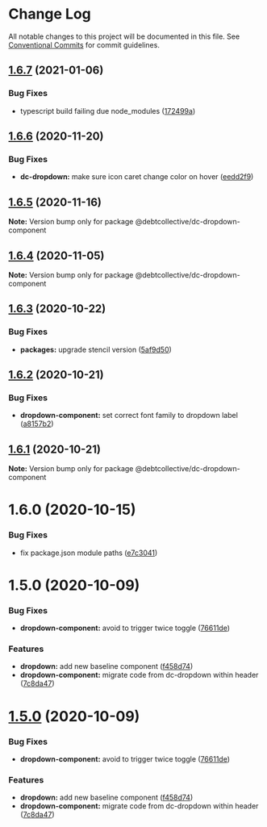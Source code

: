 # Change Log

All notable changes to this project will be documented in this file.
See [Conventional Commits](https://conventionalcommits.org) for commit guidelines.

## [1.6.7](https://github.com/debtcollective/packages/compare/@debtcollective/dc-dropdown-component@1.6.6...@debtcollective/dc-dropdown-component@1.6.7) (2021-01-06)


### Bug Fixes

* typescript build failing due node_modules ([172499a](https://github.com/debtcollective/packages/commit/172499a))





## [1.6.6](https://github.com/debtcollective/packages/compare/@debtcollective/dc-dropdown-component@1.6.5...@debtcollective/dc-dropdown-component@1.6.6) (2020-11-20)


### Bug Fixes

* **dc-dropdown:** make sure icon caret change color on hover ([eedd2f9](https://github.com/debtcollective/packages/commit/eedd2f9))





## [1.6.5](https://github.com/debtcollective/packages/compare/@debtcollective/dc-dropdown-component@1.6.4...@debtcollective/dc-dropdown-component@1.6.5) (2020-11-16)

**Note:** Version bump only for package @debtcollective/dc-dropdown-component





## [1.6.4](https://github.com/debtcollective/packages/compare/@debtcollective/dc-dropdown-component@1.6.3...@debtcollective/dc-dropdown-component@1.6.4) (2020-11-05)

**Note:** Version bump only for package @debtcollective/dc-dropdown-component





## [1.6.3](https://github.com/debtcollective/packages/compare/@debtcollective/dc-dropdown-component@1.6.2...@debtcollective/dc-dropdown-component@1.6.3) (2020-10-22)


### Bug Fixes

* **packages:** upgrade stencil version ([5af9d50](https://github.com/debtcollective/packages/commit/5af9d50))





## [1.6.2](https://github.com/debtcollective/packages/compare/@debtcollective/dc-dropdown-component@1.6.1...@debtcollective/dc-dropdown-component@1.6.2) (2020-10-21)


### Bug Fixes

* **dropdown-component:** set correct font family to dropdown label ([a8157b2](https://github.com/debtcollective/packages/commit/a8157b2))





## [1.6.1](https://github.com/debtcollective/packages/compare/@debtcollective/dc-dropdown-component@1.6.0...@debtcollective/dc-dropdown-component@1.6.1) (2020-10-21)

**Note:** Version bump only for package @debtcollective/dc-dropdown-component





# 1.6.0 (2020-10-15)


### Bug Fixes

* fix package.json module paths ([e7c3041](https://github.com/debtcollective/packages/commit/e7c3041))



# 1.5.0 (2020-10-09)


### Bug Fixes

* **dropdown-component:** avoid to trigger twice toggle ([76611de](https://github.com/debtcollective/packages/commit/76611de))


### Features

* **dropdown:** add new baseline component ([f458d74](https://github.com/debtcollective/packages/commit/f458d74))
* **dropdown-component:** migrate code from dc-dropdown within header ([7c8da47](https://github.com/debtcollective/packages/commit/7c8da47))





# [1.5.0](https://github.com/debtcollective/packages/compare/v1.4.4...v1.5.0) (2020-10-09)


### Bug Fixes

* **dropdown-component:** avoid to trigger twice toggle ([76611de](https://github.com/debtcollective/packages/commit/76611de))


### Features

* **dropdown:** add new baseline component ([f458d74](https://github.com/debtcollective/packages/commit/f458d74))
* **dropdown-component:** migrate code from dc-dropdown within header ([7c8da47](https://github.com/debtcollective/packages/commit/7c8da47))
